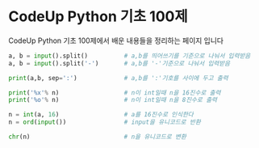 # CodeUp Python 기초 100제



CodeUp Python 기초 100제에서 배운 내용들을 정리하는 페이지 입니다





```python
a, b = input().split()			# a,b를 띄어쓰기를 기준으로 나눠서 입력받음
a, b = input().split('-')		# a,b를 '-'기준으로 나눠서 입력받음

print(a,b, sep=':')				# a,b를 ':'기호를 사이에 두고 출력

print('%x'% n)					# n이 int일때 n을 16진수로 출력
print('%o'% n)					# n이 int일때 n을 8진수로 출력

n = int(a, 16)					# a를 16진수로 인식한다
n = ord(input())				# input을 유니코드로 반환

chr(n)							# n을 유니코드로 변환
```



